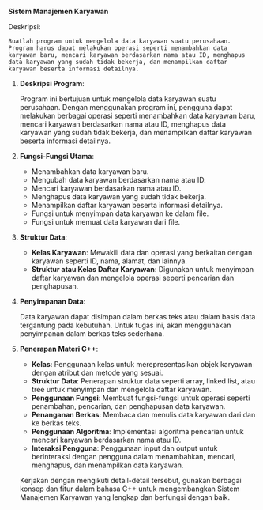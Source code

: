 
 **Sistem Manajemen Karyawan**

   Deskripsi:

   `Buatlah program untuk mengelola data karyawan suatu perusahaan. Program harus dapat melakukan operasi seperti menambahkan data karyawan baru, mencari karyawan berdasarkan nama atau ID, menghapus data karyawan yang sudah tidak bekerja, dan menampilkan daftar karyawan beserta informasi detailnya.`

1. **Deskripsi Program**:

    Program ini bertujuan untuk mengelola data karyawan suatu perusahaan. Dengan menggunakan program ini, pengguna dapat melakukan berbagai operasi seperti menambahkan data karyawan baru, mencari karyawan berdasarkan nama atau ID, menghapus data karyawan yang sudah tidak bekerja, dan menampilkan daftar karyawan beserta informasi detailnya.

2. **Fungsi-Fungsi Utama**:
    - Menambahkan data karyawan baru.
    - Mengubah data karyawan berdasarkan nama atau ID.
    - Mencari karyawan berdasarkan nama atau ID.
    - Menghapus data karyawan yang sudah tidak bekerja.
    - Menampilkan daftar karyawan beserta informasi detailnya.
    - Fungsi untuk menyimpan data karyawan ke dalam file.
    - Fungsi untuk memuat data karyawan dari file.

3. **Struktur Data**:
    - **Kelas Karyawan**: Mewakili data dan operasi yang berkaitan dengan karyawan seperti ID, nama, alamat, dan lainnya.
    - **Struktur atau Kelas Daftar Karyawan**: Digunakan untuk menyimpan daftar karyawan dan mengelola operasi seperti pencarian dan penghapusan.

4. **Penyimpanan Data**:

    Data karyawan dapat disimpan dalam berkas teks atau dalam basis data tergantung pada kebutuhan. Untuk tugas ini, akan menggunakan penyimpanan dalam berkas teks sederhana.

5. **Penerapan Materi C++**:
    - **Kelas**: Penggunaan kelas untuk merepresentasikan objek karyawan dengan atribut dan metode yang sesuai.
    - **Struktur Data**: Penerapan struktur data seperti array, linked list, atau tree untuk menyimpan dan mengelola daftar karyawan.
    - **Penggunaan Fungsi**: Membuat fungsi-fungsi untuk operasi seperti penambahan, pencarian, dan penghapusan data karyawan.
    - **Penanganan Berkas**: Membaca dan menulis data karyawan dari dan ke berkas teks.
    - **Penggunaan Algoritma**: Implementasi algoritma pencarian untuk mencari karyawan berdasarkan nama atau ID.
    - **Interaksi Pengguna**: Penggunaan input dan output untuk berinteraksi dengan pengguna dalam menambahkan, mencari, menghapus, dan menampilkan data karyawan.

    Kerjakan dengan mengikuti detail-detail tersebut, gunakan berbagai konsep dan fitur dalam bahasa C++ untuk mengembangkan Sistem Manajemen Karyawan yang lengkap dan berfungsi dengan baik.